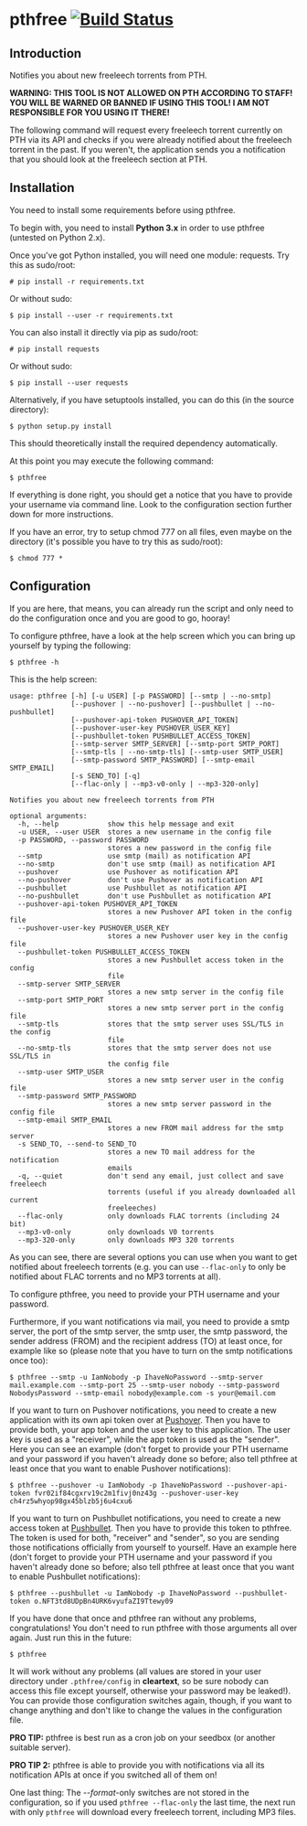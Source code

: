 # pthfree [![Build Status](https://travis-ci.org/maki-chan/pthfree.svg?branch=master)](https://travis-ci.org/maki-chan/pthfree)

Introduction
------------

Notifies you about new freeleech torrents from PTH.

**WARNING: THIS TOOL IS NOT ALLOWED ON PTH ACCORDING TO STAFF! YOU WILL BE WARNED OR BANNED IF USING THIS TOOL! I AM NOT RESPONSIBLE FOR YOU USING IT THERE!**

The following command will request every freeleech torrent currently on PTH via its API and checks if you were already
notified about the freeleech torrent in the past. If you weren't, the application sends you a notification that you
should look at the freeleech section at PTH.

Installation
------------

You need to install some requirements before using pthfree.

To begin with, you need to install **Python 3.x** in order to use pthfree (untested on Python 2.x).

Once you've got Python installed, you will need one module: requests. Try this as sudo/root:

    # pip install -r requirements.txt

Or without sudo:

    $ pip install --user -r requirements.txt

You can also install it directly via pip as sudo/root:

    # pip install requests

Or without sudo:

    $ pip install --user requests

Alternatively, if you have setuptools installed, you can do this (in the source directory):

    $ python setup.py install

This should theoretically install the required dependency automatically.

At this point you may execute the following command:

    $ pthfree

If everything is done right, you should get a notice that you have to provide your username via command line. Look to
the configuration section further down for more instructions.

If you have an error, try to setup chmod 777 on all files, even maybe on the directory (it's possible you have to try
this as sudo/root):

    $ chmod 777 *

Configuration
-------------

If you are here, that means, you can already run the script and only need to do the configuration once and you are good
to go, hooray!

To configure pthfree, have a look at the help screen which you can bring up yourself by typing the following:

    $ pthfree -h

This is the help screen:

    usage: pthfree [-h] [-u USER] [-p PASSWORD] [--smtp | --no-smtp]
                   [--pushover | --no-pushover] [--pushbullet | --no-pushbullet]
                   [--pushover-api-token PUSHOVER_API_TOKEN]
                   [--pushover-user-key PUSHOVER_USER_KEY]
                   [--pushbullet-token PUSHBULLET_ACCESS_TOKEN]
                   [--smtp-server SMTP_SERVER] [--smtp-port SMTP_PORT]
                   [--smtp-tls | --no-smtp-tls] [--smtp-user SMTP_USER]
                   [--smtp-password SMTP_PASSWORD] [--smtp-email SMTP_EMAIL]
                   [-s SEND_TO] [-q]
                   [--flac-only | --mp3-v0-only | --mp3-320-only]
    
    Notifies you about new freeleech torrents from PTH
    
    optional arguments:
      -h, --help            show this help message and exit
      -u USER, --user USER  stores a new username in the config file
      -p PASSWORD, --password PASSWORD
                            stores a new password in the config file
      --smtp                use smtp (mail) as notification API
      --no-smtp             don't use smtp (mail) as notification API
      --pushover            use Pushover as notification API
      --no-pushover         don't use Pushover as notification API
      --pushbullet          use Pushbullet as notification API
      --no-pushbullet       don't use Pushbullet as notification API
      --pushover-api-token PUSHOVER_API_TOKEN
                            stores a new Pushover API token in the config file
      --pushover-user-key PUSHOVER_USER_KEY
                            stores a new Pushover user key in the config file
      --pushbullet-token PUSHBULLET_ACCESS_TOKEN
                            stores a new Pushbullet access token in the config
                            file
      --smtp-server SMTP_SERVER
                            stores a new smtp server in the config file
      --smtp-port SMTP_PORT
                            stores a new smtp server port in the config file
      --smtp-tls            stores that the smtp server uses SSL/TLS in the config
                            file
      --no-smtp-tls         stores that the smtp server does not use SSL/TLS in
                            the config file
      --smtp-user SMTP_USER
                            stores a new smtp server user in the config file
      --smtp-password SMTP_PASSWORD
                            stores a new smtp server password in the config file
      --smtp-email SMTP_EMAIL
                            stores a new FROM mail address for the smtp server
      -s SEND_TO, --send-to SEND_TO
                            stores a new TO mail address for the notification
                            emails
      -q, --quiet           don't send any email, just collect and save freeleech
                            torrents (useful if you already downloaded all current
                            freeleeches)
      --flac-only           only downloads FLAC torrents (including 24 bit)
      --mp3-v0-only         only downloads V0 torrents
      --mp3-320-only        only downloads MP3 320 torrents

As you can see, there are several options you can use when you want to get notified about freeleech torrents (e.g. you
can use `--flac-only` to only be notified about FLAC torrents and no MP3 torrents at all).

To configure pthfree, you need to provide your PTH username and your password.

Furthermore, if you want notifications via mail, you need to provide a smtp server, the port of the smtp server, the
smtp user, the smtp password, the sender address (FROM) and the recipient address (TO) at least once, for example like
so (please note that you have to turn on the smtp notifications once too):

    $ pthfree --smtp -u IamNobody -p IhaveNoPassword --smtp-server mail.example.com --smtp-port 25 --smtp-user nobody --smtp-password NobodysPassword --smtp-email nobody@example.com -s your@email.com

If you want to turn on Pushover notifications, you need to create a new application with its own api token over at
[Pushover](https://pushover.net). Then you have to provide both, your app token and the user key to this application.
The user key is used as a "receiver", while the app token is used as the "sender". Here you can see an example (don't
forget to provide your PTH username and your password if you haven't already done so before; also tell pthfree at least
once that you want to enable Pushover notifications):

    $ pthfree --pushover -u IamNobody -p IhaveNoPassword --pushover-api-token fvr02if84cgxrv19c2m1fivj0nz43g --pushover-user-key ch4rz5whyop98gx45blzb5j6u4cxu6

If you want to turn on Pushbullet notifications, you need to create a new access token at
[Pushbullet](https://www.pushbullet.com/). Then you have to provide this token to pthfree. The token is used for both,
"receiver" and "sender", so you are sending those notifications officially from yourself to yourself. Have an example
here (don't forget to provide your PTH username and your password if you haven't already done so before; also tell
pthfree at least once that you want to enable Pushbullet notifications):

    $ pthfree --pushbullet -u IamNobody -p IhaveNoPassword --pushbullet-token o.NFT3td8UDpBn4URK6vyufaZI9Ttewy09

If you have done that once and pthfree ran without any problems, congratulations! You don't need to run pthfree with
those arguments all over again. Just run this in the future:

    $ pthfree

It will work without any problems (all values are stored in your user directory under `.pthfree/config` in
**cleartext**, so be sure nobody can access this file except yourself, otherwise your password may be leaked!). You can
provide those configuration switches again, though, if you want to change anything and don't like to change the values
in the configuration file.

**PRO TIP:** pthfree is best run as a cron job on your seedbox (or another suitable server).

**PRO TIP 2:** pthfree is able to provide you with notifications via all its notification APIs at once if you switched
all of them on!

One last thing: The --*format*-only switches are not stored in the configuration, so if you used `pthfree --flac-only`
the last time, the next run with only `pthfree` will download every freeleech torrent, including MP3 files.
